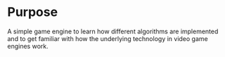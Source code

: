 # Purpose

A simple game engine to learn how different algorithms are implemented and to get familiar with how the underlying technology in video game engines work.